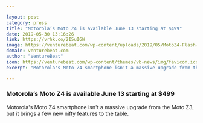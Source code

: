 ```yaml
---

layout: post
category: press
title: "Motorola’s Moto Z4 is available June 13 starting at $499"
date: 2019-05-30 13:16:26
link: https://vrhk.co/2I5uI6W
image: https://venturebeat.com/wp-content/uploads/2019/05/MotoZ4-Flash-Gray-Camera-Detail-01.jpg?w=1200&strip=all
domain: venturebeat.com
author: "VentureBeat"
icon: https://venturebeat.com/wp-content/themes/vb-news/img/favicon.ico
excerpt: "Motorola's Moto Z4 smartphone isn't a massive upgrade from the Moto Z3, but it brings a few new nifty features to the table."

---
```


### Motorola’s Moto Z4 is available June 13 starting at $499

Motorola's Moto Z4 smartphone isn't a massive upgrade from the Moto Z3, but it brings a few new nifty features to the table.